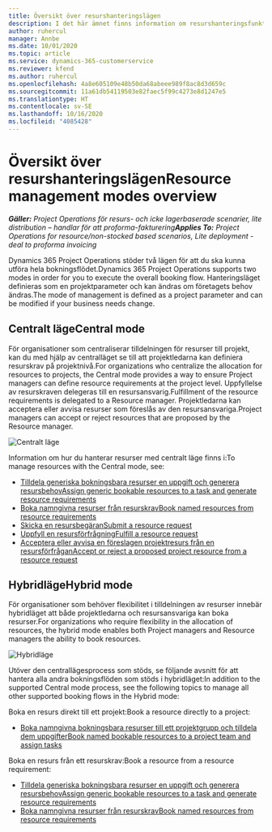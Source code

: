 ```yaml
---
title: Översikt över resurshanteringslägen
description: I det här ämnet finns information om resurshanteringsfunktioner i Dynamics 365 Project Operations.
author: ruhercul
manager: Annbe
ms.date: 10/01/2020
ms.topic: article
ms.service: dynamics-365-customerservice
ms.reviewer: kfend
ms.author: ruhercul
ms.openlocfilehash: 4a8e605109e48b50da68abeee989f8ac8d3d659c
ms.sourcegitcommit: 11a61db54119503e82faec5f99c4273e8d1247e5
ms.translationtype: HT
ms.contentlocale: sv-SE
ms.lasthandoff: 10/16/2020
ms.locfileid: "4085428"
---
```

# <a name="resource-management-modes-overview"></a><span data-ttu-id="e5ad6-103">Översikt över resurshanteringslägen</span><span class="sxs-lookup"><span data-stu-id="e5ad6-103">Resource management modes overview</span></span>

<span data-ttu-id="e5ad6-104">_**Gäller:** Project Operations för resurs- och icke lagerbaserade scenarier, lite distribution – handlar för att proforma-fakturering_</span><span class="sxs-lookup"><span data-stu-id="e5ad6-104">_**Applies To:** Project Operations for resource/non-stocked based scenarios, Lite deployment - deal to proforma invoicing_</span></span>


<span data-ttu-id="e5ad6-105">Dynamics 365 Project Operations stöder två lägen för att du ska kunna utföra hela bokningsflödet.</span><span class="sxs-lookup"><span data-stu-id="e5ad6-105">Dynamics 365 Project Operations supports two modes in order for you to execute the overall booking flow.</span></span> <span data-ttu-id="e5ad6-106">Hanteringsläget definieras som en projektparameter och kan ändras om företagets behov ändras.</span><span class="sxs-lookup"><span data-stu-id="e5ad6-106">The mode of management is defined as a project parameter and can be modified if your business needs change.</span></span>    

## <a name="central-mode"></a><span data-ttu-id="e5ad6-107">Centralt läge</span><span class="sxs-lookup"><span data-stu-id="e5ad6-107">Central mode</span></span>
<span data-ttu-id="e5ad6-108">För organisationer som centraliserar tilldelningen för resurser till projekt, kan du med hjälp av centralläget se till att projektledarna kan definiera resurskrav på projektnivå.</span><span class="sxs-lookup"><span data-stu-id="e5ad6-108">For organizations who centralize the allocation for resources to projects, the Central mode provides a way to ensure Project managers can define resource requirements at the project level.</span></span> <span data-ttu-id="e5ad6-109">Uppfyllelse av resurskraven delegeras till en resursansvarig.</span><span class="sxs-lookup"><span data-stu-id="e5ad6-109">Fulfillment of the resource requirements is delegated to a Resource manager.</span></span> <span data-ttu-id="e5ad6-110">Projektledarna kan acceptera eller avvisa resurser som föreslås av den resursansvariga.</span><span class="sxs-lookup"><span data-stu-id="e5ad6-110">Project managers can accept or reject resources that are proposed by the Resource manager.</span></span>

![Centralt läge](./media/resource-management-central.png)

<span data-ttu-id="e5ad6-112">Information om hur du hanterar resurser med centralt läge finns i:</span><span class="sxs-lookup"><span data-stu-id="e5ad6-112">To manage resources with the Central mode, see:</span></span>

- [<span data-ttu-id="e5ad6-113">Tilldela generiska bokningsbara resurser en uppgift och generera resursbehov</span><span class="sxs-lookup"><span data-stu-id="e5ad6-113">Assign generic bookable resources to a task and generate resource requirements</span></span>](https://docs.microsoft.com/dynamics365/project-service/assign-generic-bookable-resource)
- [<span data-ttu-id="e5ad6-114">Boka namngivna resurser från resurskrav</span><span class="sxs-lookup"><span data-stu-id="e5ad6-114">Book named resources from resource requirements</span></span>](https://docs.microsoft.com/dynamics365/project-service/book-named-resource)
- [<span data-ttu-id="e5ad6-115">Skicka en resursbegäran</span><span class="sxs-lookup"><span data-stu-id="e5ad6-115">Submit a resource request</span></span>](https://docs.microsoft.com/dynamics365/project-service/submit-resource-request)
- [<span data-ttu-id="e5ad6-116">Uppfyll en resursförfrågning</span><span class="sxs-lookup"><span data-stu-id="e5ad6-116">Fulfill a resource request</span></span>](https://docs.microsoft.com/dynamics365/project-service/resource-management-fulfill-requests)
- [<span data-ttu-id="e5ad6-117">Acceptera eller avvisa en föreslagen projektresurs från en resursförfrågan</span><span class="sxs-lookup"><span data-stu-id="e5ad6-117">Accept or reject a proposed project resource from a resource request</span></span>](https://docs.microsoft.com/dynamics365/project-service/accept-reject-proposed-resource)

## <a name="hybrid-mode"></a><span data-ttu-id="e5ad6-118">Hybridläge</span><span class="sxs-lookup"><span data-stu-id="e5ad6-118">Hybrid mode</span></span>
<span data-ttu-id="e5ad6-119">För organisationer som behöver flexibilitet i tilldelningen av resurser innebär hybridläget att både projektledarna och resursansvariga kan boka resurser.</span><span class="sxs-lookup"><span data-stu-id="e5ad6-119">For organizations who require flexibility in the allocation of resources, the hybrid mode enables both Project managers and Resource managers the ability to book resources.</span></span>

![Hybridläge](./media/resource-management-hybrid.png)

<span data-ttu-id="e5ad6-121">Utöver den centrallägesprocess som stöds, se följande avsnitt för att hantera alla andra bokningsflöden som stöds i hybridläget:</span><span class="sxs-lookup"><span data-stu-id="e5ad6-121">In addition to the supported Central mode process, see the following topics to manage all other supported booking flows in the Hybrid mode:</span></span>

<span data-ttu-id="e5ad6-122">Boka en resurs direkt till ett projekt:</span><span class="sxs-lookup"><span data-stu-id="e5ad6-122">Book a resource directly to a project:</span></span>
- [<span data-ttu-id="e5ad6-123">Boka namngivna bokningsbara resurser till ett projektgrupp och tilldela dem uppgifter</span><span class="sxs-lookup"><span data-stu-id="e5ad6-123">Book named bookable resources to a project team and assign tasks</span></span>](https://docs.microsoft.com/dynamics365/project-service/assign-named-bookable-resource)

<span data-ttu-id="e5ad6-124">Boka en resurs från ett resurskrav:</span><span class="sxs-lookup"><span data-stu-id="e5ad6-124">Book a resource from a resource requirement:</span></span>
- [<span data-ttu-id="e5ad6-125">Tilldela generiska bokningsbara resurser en uppgift och generera resursbehov</span><span class="sxs-lookup"><span data-stu-id="e5ad6-125">Assign generic bookable resources to a task and generate resource requirements</span></span>](https://docs.microsoft.com/dynamics365/project-service/assign-generic-bookable-resource)
- [<span data-ttu-id="e5ad6-126">Boka namngivna resurser från resurskrav</span><span class="sxs-lookup"><span data-stu-id="e5ad6-126">Book named resources from resource requirements</span></span>](https://docs.microsoft.com/dynamics365/project-service/book-named-resource)
